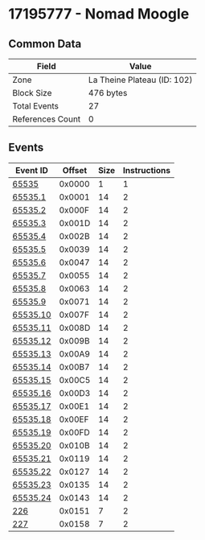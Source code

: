 # 17195777 - Nomad Moogle

## Common Data

| Field            | Value                       |
|------------------|-----------------------------|
| Zone             | La Theine Plateau (ID: 102) |
| Block Size       | 476 bytes                   |
| Total Events     | 27                          |
| References Count | 0                           |

## Events

| Event ID                  | Offset   |   Size |   Instructions |
|---------------------------|----------|--------|----------------|
| [65535](./65535.md)       | 0x0000   |      1 |              1 |
| [65535.1](./65535.1.md)   | 0x0001   |     14 |              2 |
| [65535.2](./65535.2.md)   | 0x000F   |     14 |              2 |
| [65535.3](./65535.3.md)   | 0x001D   |     14 |              2 |
| [65535.4](./65535.4.md)   | 0x002B   |     14 |              2 |
| [65535.5](./65535.5.md)   | 0x0039   |     14 |              2 |
| [65535.6](./65535.6.md)   | 0x0047   |     14 |              2 |
| [65535.7](./65535.7.md)   | 0x0055   |     14 |              2 |
| [65535.8](./65535.8.md)   | 0x0063   |     14 |              2 |
| [65535.9](./65535.9.md)   | 0x0071   |     14 |              2 |
| [65535.10](./65535.10.md) | 0x007F   |     14 |              2 |
| [65535.11](./65535.11.md) | 0x008D   |     14 |              2 |
| [65535.12](./65535.12.md) | 0x009B   |     14 |              2 |
| [65535.13](./65535.13.md) | 0x00A9   |     14 |              2 |
| [65535.14](./65535.14.md) | 0x00B7   |     14 |              2 |
| [65535.15](./65535.15.md) | 0x00C5   |     14 |              2 |
| [65535.16](./65535.16.md) | 0x00D3   |     14 |              2 |
| [65535.17](./65535.17.md) | 0x00E1   |     14 |              2 |
| [65535.18](./65535.18.md) | 0x00EF   |     14 |              2 |
| [65535.19](./65535.19.md) | 0x00FD   |     14 |              2 |
| [65535.20](./65535.20.md) | 0x010B   |     14 |              2 |
| [65535.21](./65535.21.md) | 0x0119   |     14 |              2 |
| [65535.22](./65535.22.md) | 0x0127   |     14 |              2 |
| [65535.23](./65535.23.md) | 0x0135   |     14 |              2 |
| [65535.24](./65535.24.md) | 0x0143   |     14 |              2 |
| [226](./226.md)           | 0x0151   |      7 |              2 |
| [227](./227.md)           | 0x0158   |      7 |              2 |
